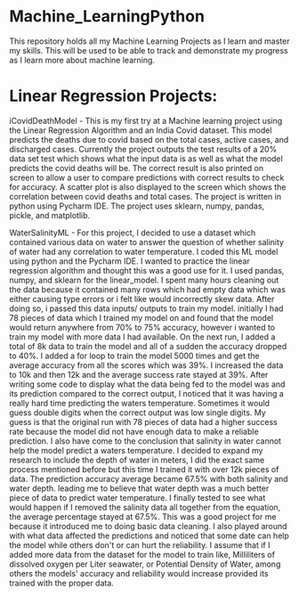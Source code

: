 # Machine_LearningPython
This repository holds all my Machine Learning Projects as I learn and master my skills. This will be used to be able to track and demonstrate my progress as I learn more about machine learning. 


# Linear Regression Projects:

iCovidDeathModel - This is my first try at a Machine learning project using the Linear Regression Algorithm and an India Covid dataset. This model predicts the deaths due to covid based on the total cases, active cases, and discharged cases. Currently the project outputs the test results of a 20% data set test which shows what the input data is as well as what the model predicts the covid deaths will be. The correct result is also printed on screen to allow a user to compare predictions with correct results to check for accuracy. A scatter plot is also displayed to the screen which shows the correlation between covid deaths and total cases. The project is written in python using Pycharm IDE. The project uses sklearn, numpy, pandas, pickle, and matplotlib.

WaterSalinityML - For this project, I decided to use a dataset which contained various data on water to answer the question of whether salinity of water had any correlation to water temperature. I coded this ML model using python and the Pycharm IDE. I wanted to practice the linear regression algorithm and thought this was a good use for it. I used pandas, numpy, and sklearn for the linear_model. I spent many hours cleaning out the data because it contained many rows which had empty data which was either causing type errors or i felt like would incorrectly skew data. After doing so, i passed this data inputs/ outputs to train my model. initially I had 78 pieces of data which I trained my model on and found that the model would return anywhere from 70% to 75% accuracy, however i wanted to train my model with more data I had available. On the next run, I added a total of 8k data to train the model and all of a sudden the accuracy dropped to 40%. I added a for loop to train the model 5000 times and get the average accuracy from all the scores which was 39%. I increased the data to 10k and then 12k and the average success rate stayed at 39%. After writing some code to display what the data being fed to the model was and its prediction compared to the correct output, I noticed that it was having a really hard time predicting the waters temperature. Sometimes it would guess double digits when the correct output was low single digits. My guess is that the original run with 78 pieces of data had a higher success rate because the model did not have enough data to make a reliable prediction. I also have come to the conclusion that salinity in water cannot help the model predict a waters temperature. I decided to expand my research to include the depth of water in meters, I did the exact same process mentioned before but this time I trained it with over 12k pieces of data. The prediction accuracy average became 67.5% with both salinity and water depth. leading me to believe that water depth was a much better piece of data to predict water temperature. I finally tested to see what would happen if I removed the salinity data all together from the equation, the average percentage stayed at 67.5%. This was a good project for me because it introduced me to doing basic data cleaning. I also played around with what data affected the predictions and noticed that some date can help the model while others don't or can hurt the reliability. I assume that if I added more data from the dataset for the model to train like, Milliliters of dissolved oxygen per Liter seawater, or Potential Density of Water, among others the models' accuracy and reliability would increase provided its trained with the proper data.


      
      
